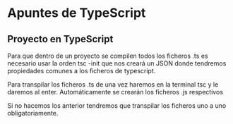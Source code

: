 # Apuntes de TypeScript
## Proyecto en TypeScript
Para que dentro de un proyecto se compilen todos los ficheros .ts es necesario usar la orden tsc -init que nos creará un JSON donde tendremos propiedades comunes a los ficheros de typescript.

Para transpilar los ficheros .ts de una vez haremos en la terminal tsc y le daremos al enter. Automáticamente se crearán los ficheros .js respectivos 

Si no hacemos los anterior tendremos que transpilar los ficheros uno a uno obligatoriamente.